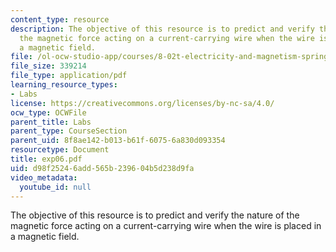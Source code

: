 ```yaml
---
content_type: resource
description: The objective of this resource is to predict and verify the nature of
  the magnetic force acting on a current-carrying wire when the wire is placed in
  a magnetic field.
file: /ol-ocw-studio-app/courses/8-02t-electricity-and-magnetism-spring-2005/d98f25246add565b239604b5d238d9fa_exp06.pdf
file_size: 339214
file_type: application/pdf
learning_resource_types:
- Labs
license: https://creativecommons.org/licenses/by-nc-sa/4.0/
ocw_type: OCWFile
parent_title: Labs
parent_type: CourseSection
parent_uid: 8f8ae142-b013-b61f-6075-6a830d093354
resourcetype: Document
title: exp06.pdf
uid: d98f2524-6add-565b-2396-04b5d238d9fa
video_metadata:
  youtube_id: null
---
```

The objective of this resource is to predict and verify the nature of the magnetic force acting on a current-carrying wire when the wire is placed in a magnetic field.